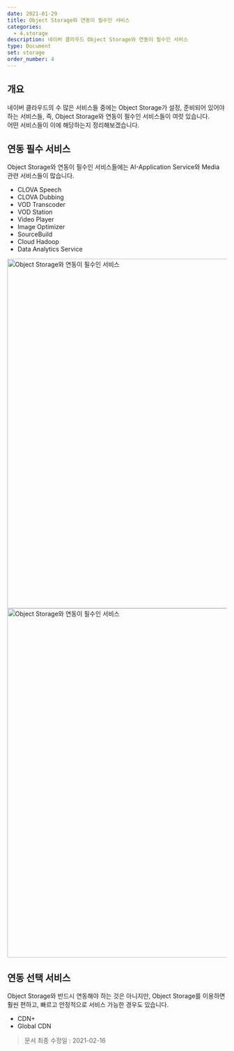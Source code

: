 ```yaml
---
date: 2021-01-29
title: Object Storage와 연동이 필수인 서비스
categories:
  - 4.storage
description: 네이버 클라우드 Object Storage와 연동이 필수인 서비스
type: Document
set: storage
order_number: 4
---
```


## 개요
네이버 클라우드의 수 많은 서비스들 중에는 Object Storage가 설정, 준비되어 있어야 하는 서비스들, 즉, Object Storage와 연동이 필수인 서비스들이 여럿 있습니다.  
어떤 서비스들이 이에 해당하는지 정리해보겠습니다.

## 연동 필수 서비스
Object Storage와 연동이 필수인 서비스들에는 AI-Application Service와 Media 관련 서비스들이 많습니다.

- CLOVA Speech
- CLOVA Dubbing
- VOD Transcoder
- VOD Station
- Video Player
- Image Optimizer
- SourceBuild
- Cloud Hadoop
- Data Analytics Service

<img src="../../images/ncp_storage_object_storage_required_service_01.jpg" alt="Object Storage와 연동이 필수인 서비스" style="width:800px;align:center">

<img src="../../images/ncp_storage_object_storage_required_service_02.jpg" alt="Object Storage와 연동이 필수인 서비스" style="width:800px;align:center">


## 연동 선택 서비스
Object Storage와 반드시 연동해야 하는 것은 아니지만, Object Storage를 이용하면 훨씬 편하고, 빠르고 안정적으로 서비스 가능한 경우도 있습니다.

- CDN+
- Global CDN

> 문서 최종 수정일 : 2021-02-16